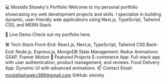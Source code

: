 💻 Mostafa Shawky's Portfolio
Welcome to my personal portfolio showcasing my web development projects and skills. I specialize in building dynamic, user-friendly web applications using Next.js, TypeScript, Tailwind CSS, and MERN Stack.

🚀 Live Demo
Check out my portfolio here.

🛠️ Tech Stack
Front-End: React.js, Next.js, TypeScript, Tailwind CSS
Back-End: Node.js, Express.js, MongoDB
State Management: Redux
Animations: GSAP, Framer Motion
📂 Featured Projects
E-commerce App: Full-stack app with user authentication, product management, and reviews.
Food Delivery App: Dynamic UI with advanced animations.
📫 Contact
Email: mostafashawky399@gmail.com
GitHub: elsnoty
